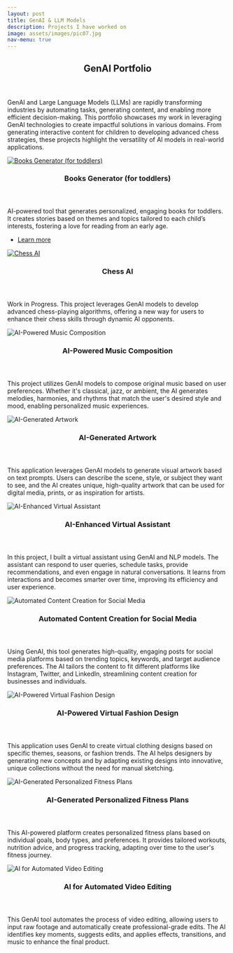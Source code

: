 ```yaml
---
layout: post
title: GenAI & LLM Models
description: Projects I have worked on
image: assets/images/pic07.jpg
nav-menu: true
---
```


<!-- One -->
<section id="one">
    <div class="inner">
        <header class="major">
            <h2>GenAI Portfolio</h2>
        </header>
        <p>GenAI and Large Language Models (LLMs) are rapidly transforming industries by automating tasks, generating content, and enabling more efficient decision-making. This portfolio showcases my work in leveraging GenAI technologies to create impactful solutions in various domains. From generating interactive content for children to developing advanced chess strategies, these projects highlight the versatility of AI models in real-world applications.</p>
    </div>
</section>

<!-- Two -->
<section id="two" class="spotlights">
    <section>
        <a href="_notebooks/toddlers_books_generator/index.html" class="image">
            <img src="{% link _notebooks/toddlers_books_generator/output_12_0.png %}" alt="Books Generator (for toddlers)" data-position="top center" />
        </a>
        <div class="content">
            <div class="inner">
                <header class="major">
                    <h3>Books Generator (for toddlers)</h3>
                </header>
                <p>AI-powered tool that generates personalized, engaging books for toddlers. It creates stories based on themes and topics tailored to each child’s interests, fostering a love for reading from an early age.</p>
                <ul class="actions">
                    <li><a href="data_visualization.html" class="button">Learn more</a></li>
                </ul>
            </div>
        </div>
    </section>
    <section>
        <a href="_notebooks/geminichess/index.html" class="image">
            <img src="{% link assets/images/pic11.jpg %}" alt="Chess AI" data-position="center center" />
        </a>
        <div class="content">
            <div class="inner">
                <header class="major">
                    <h3>Chess AI</h3>
                </header>
                <p>Work in Progress. This project leverages GenAI models to develop advanced chess-playing algorithms, offering a new way for users to enhance their chess skills through dynamic AI opponents.</p>
            </div>
        </div>
    </section>
    <section>
        <a class="image">
            <img src="{% link assets/images/pic07.jpg %}" alt="AI-Powered Music Composition" data-position="center center" />
        </a>
        <div class="content">
            <div class="inner">
                <header class="major">
                    <h3>AI-Powered Music Composition</h3>
                </header>
                <p>This project utilizes GenAI models to compose original music based on user preferences. Whether it's classical, jazz, or ambient, the AI generates melodies, harmonies, and rhythms that match the user's desired style and mood, enabling personalized music experiences.</p>
            </div>
        </div>
    </section>
    <section>
        <a class="image">
            <img src="{% link assets/images/pic07.jpg %}" alt="AI-Generated Artwork" data-position="center center" />
        </a>
        <div class="content">
            <div class="inner">
                <header class="major">
                    <h3>AI-Generated Artwork</h3>
                </header>
                <p>This application leverages GenAI models to generate visual artwork based on text prompts. Users can describe the scene, style, or subject they want to see, and the AI creates unique, high-quality artwork that can be used for digital media, prints, or as inspiration for artists.</p>
            </div>
        </div>
    </section>
    <section>
        <a class="image">
            <img src="{% link assets/images/pic07.jpg %}" alt="AI-Enhanced Virtual Assistant" data-position="center center" />
        </a>
        <div class="content">
            <div class="inner">
                <header class="major">
                    <h3>AI-Enhanced Virtual Assistant</h3>
                </header>
                <p>In this project, I built a virtual assistant using GenAI and NLP models. The assistant can respond to user queries, schedule tasks, provide recommendations, and even engage in natural conversations. It learns from interactions and becomes smarter over time, improving its efficiency and user experience.</p>
            </div>
        </div>
    </section>
    <section>
        <a class="image">
            <img src="{% link assets/images/pic07.jpg %}" alt="Automated Content Creation for Social Media" data-position="center center" />
        </a>
        <div class="content">
            <div class="inner">
                <header class="major">
                    <h3>Automated Content Creation for Social Media</h3>
                </header>
                <p>Using GenAI, this tool generates high-quality, engaging posts for social media platforms based on trending topics, keywords, and target audience preferences. The AI tailors the content to fit different platforms like Instagram, Twitter, and LinkedIn, streamlining content creation for businesses and individuals.</p>
            </div>
        </div>
    </section>
    <section>
        <a class="image">
            <img src="{% link assets/images/pic07.jpg %}" alt="AI-Powered Virtual Fashion Design" data-position="center center" />
        </a>
        <div class="content">
            <div class="inner">
                <header class="major">
                    <h3>AI-Powered Virtual Fashion Design</h3>
                </header>
                <p>This application uses GenAI to create virtual clothing designs based on specific themes, seasons, or fashion trends. The AI helps designers by generating new concepts and by adapting existing designs into innovative, unique collections without the need for manual sketching.</p>
            </div>
        </div>
    </section>
    <section>
        <a class="image">
            <img src="{% link assets/images/pic07.jpg %}" alt="AI-Generated Personalized Fitness Plans" data-position="center center" />
        </a>
        <div class="content">
            <div class="inner">
                <header class="major">
                    <h3>AI-Generated Personalized Fitness Plans</h3>
                </header>
                <p>This AI-powered platform creates personalized fitness plans based on individual goals, body types, and preferences. It provides tailored workouts, nutrition advice, and progress tracking, adapting over time to the user's fitness journey.</p>
            </div>
        </div>
    </section>
    <section>
        <a class="image">
            <img src="{% link assets/images/pic07.jpg %}" alt="AI for Automated Video Editing" data-position="center center" />
        </a>
        <div class="content">
            <div class="inner">
                <header class="major">
                    <h3>AI for Automated Video Editing</h3>
                </header>
                <p>This GenAI tool automates the process of video editing, allowing users to input raw footage and automatically create professional-grade edits. The AI identifies key moments, suggests edits, and applies effects, transitions, and music to enhance the final product.</p>
            </div>
        </div>
    </section>
</section>
